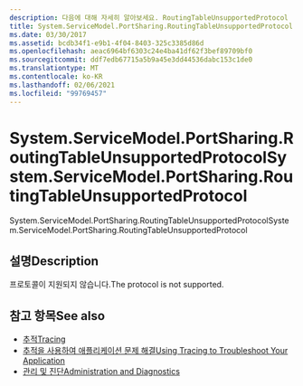 ```yaml
---
description: 다음에 대해 자세히 알아보세요. RoutingTableUnsupportedProtocol
title: System.ServiceModel.PortSharing.RoutingTableUnsupportedProtocol
ms.date: 03/30/2017
ms.assetid: bcdb34f1-e9b1-4f04-8403-325c3385d86d
ms.openlocfilehash: aeac6964bf6303c24e4ba41df62f3bef89709bf0
ms.sourcegitcommit: ddf7edb67715a5b9a45e3dd44536dabc153c1de0
ms.translationtype: MT
ms.contentlocale: ko-KR
ms.lasthandoff: 02/06/2021
ms.locfileid: "99769457"
---
```

# <a name="systemservicemodelportsharingroutingtableunsupportedprotocol"></a><span data-ttu-id="35d1d-103">System.ServiceModel.PortSharing.RoutingTableUnsupportedProtocol</span><span class="sxs-lookup"><span data-stu-id="35d1d-103">System.ServiceModel.PortSharing.RoutingTableUnsupportedProtocol</span></span>

<span data-ttu-id="35d1d-104">System.ServiceModel.PortSharing.RoutingTableUnsupportedProtocol</span><span class="sxs-lookup"><span data-stu-id="35d1d-104">System.ServiceModel.PortSharing.RoutingTableUnsupportedProtocol</span></span>  
  
## <a name="description"></a><span data-ttu-id="35d1d-105">설명</span><span class="sxs-lookup"><span data-stu-id="35d1d-105">Description</span></span>  

 <span data-ttu-id="35d1d-106">프로토콜이 지원되지 않습니다.</span><span class="sxs-lookup"><span data-stu-id="35d1d-106">The protocol is not supported.</span></span>  
  
## <a name="see-also"></a><span data-ttu-id="35d1d-107">참고 항목</span><span class="sxs-lookup"><span data-stu-id="35d1d-107">See also</span></span>

- [<span data-ttu-id="35d1d-108">추적</span><span class="sxs-lookup"><span data-stu-id="35d1d-108">Tracing</span></span>](index.md)
- [<span data-ttu-id="35d1d-109">추적을 사용하여 애플리케이션 문제 해결</span><span class="sxs-lookup"><span data-stu-id="35d1d-109">Using Tracing to Troubleshoot Your Application</span></span>](using-tracing-to-troubleshoot-your-application.md)
- [<span data-ttu-id="35d1d-110">관리 및 진단</span><span class="sxs-lookup"><span data-stu-id="35d1d-110">Administration and Diagnostics</span></span>](../index.md)
